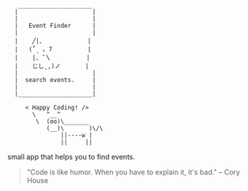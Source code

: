        _____________________
      |                     |
      |                     |
      |   Event Finder      |
      |                     |
      |    ╱|、            |
      |   (˚ˎ 。7          |
      |    |、˜〵          |
      |    じしˍ,)ノ       |
      |                     |
      |  search events.     |
      |                     |
      |_____________________|

         < Happy Coding! />
           \   ^__^
            \  (oo)\_______
               (__)\       )\/\
                   ||----w |
                   ||     ||


small app that helps you to find events.


> "Code is like humor. When you have to explain it, it's bad."
>                                           – Cory House
